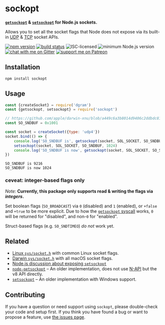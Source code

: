 # sockopt

**[`getsockopt`](https://linux.die.net/man/3/getsockopt) & [`setsockopt`](https://linux.die.net/man/3/setsockopt) for Node.js sockets.**

Allows you to set all the socket flags that Node does not expose via its built-in [UDP](https://nodejs.org/api/dgram.html#dgram_class_dgram_socket) & [TCP](https://nodejs.org/api/net.html#net_class_net_socket) socket APIs.

[![npm version](https://img.shields.io/npm/v/sockopt.svg)](https://www.npmjs.com/package/sockopt)
[![build status](https://api.travis-ci.org/derhuerst/node-sockopt.svg?branch=master)](https://travis-ci.org/derhuerst/node-sockopt)
![ISC-licensed](https://img.shields.io/github/license/derhuerst/node-sockopt.svg)
![minimum Node.js version](https://img.shields.io/node/v/sockopt.svg)
[![chat with me on Gitter](https://img.shields.io/badge/chat%20with%20me-on%20gitter-512e92.svg)](https://gitter.im/derhuerst)
[![support me on Patreon](https://img.shields.io/badge/support%20me-on%20patreon-fa7664.svg)](https://patreon.com/derhuerst)


## Installation

```shell
npm install sockopt
```


## Usage

```js
const {createSocket} = require('dgram')
const {getsockopt, setsockopt} = require('sockopt')

// https://github.com/apple/darwin-xnu/blob/a449c6a3b8014d9406c2ddbdc81795da24aa7443/bsd/sys/socket.h#L165
const SO_SNDBUF = 0x1001

const socket = createSocket({type: 'udp4'})
socket.bind(() => {
	console.log('SO_SNDBUF is', getsockopt(socket, SOL_SOCKET, SO_SNDBUF))
	setsockopt(socket, SOL_SOCKET, SO_SNDBUF, 1024)
	console.log('SO_SNDBUF is now', getsockopt(socket, SOL_SOCKET, SO_SNDBUF))
})
```

```
SO_SNDBUF is 9216
SO_SNDBUF is now 1024
```

### ceveat: integer-based flags only

*Note:* **Currently, this package only supports read & writing the flags via *integers*.**

Set boolean flags (`SO_BROADCAST`) via `0` (disabled) and `1` (enabled), or `+false` and `+true` to be more explicit. Due to how the [`getsockopt` syscall](https://linux.die.net/man/3/getsockopt) works, `0` will be returned for "disabled", and non-`0` for "enabled".

Struct-based flags (e.g. `SO_SNDTIMEO`) *do not* work yet.


## Related

- [Linux `sys/socket.h`](https://github.com/torvalds/linux/blob/a2d79c7174aeb43b13020dd53d85a7aefdd9f3e5/include/uapi/asm-generic/socket.h) with common Linux socket flags.
- [Darwin `sys/socket.h`](https://github.com/apple/darwin-xnu/blob/master/bsd/sys/socket.h) with all macOS socket flags.
- [Node.js discussion about exposing `setsockopt`](https://github.com/nodejs/node/issues/22994)
- [`node-getsockopt`](https://github.com/janakagoon/node-getsockopt/blob/master/package.json) – An older implementation, does not use [N-API](https://nodejs.org/docs/latest-v10.x/api/n-api.html) but the v8 API directly.
- [`setsockopt`](https://github.com/smilingthax/node-setsockopt) – An older implementation with Windows support.


## Contributing

If you have a question or need support using `sockopt`, please double-check your code and setup first. If you think you have found a bug or want to propose a feature, use [the issues page](https://github.com/derhuerst/node-sockopt/issues).
